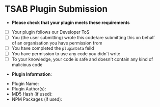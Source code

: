 # **TSAB Plugin Submission**
* **Please check that your plugin meets these requirements**
- [ ] Your plugin follows our Developer ToS
- [ ] You (the user submitting) wrote this code/are submitting this on behalf of an organisation you have permission from
- [ ] You have completed the `pluginData` feild 
- [ ] You have permission to use any code you didn't write
- [ ] To your knowledge, your code is safe and doesn't contain any kind of malicious code

* **Plugin Information**:
- Plugin Name:
- Plugin Author(s): 
- MD5 Hash (if used): 
- NPM Packages (if used): 

